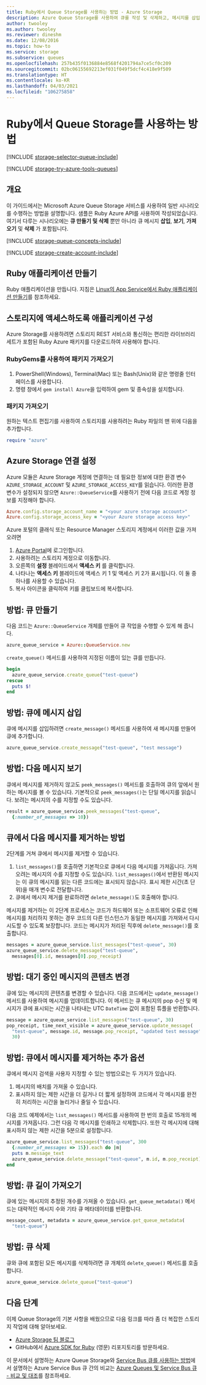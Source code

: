 ```yaml
---
title: Ruby에서 Queue Storage를 사용하는 방법 - Azure Storage
description: Azure Queue Storage를 사용하여 큐를 작성 및 삭제하고, 메시지를 삽입하고 가져오고 삭제하는 방법을 알아봅니다. 샘플은 Ruby로 작성되었습니다.
author: twooley
ms.author: twooley
ms.reviewer: dineshm
ms.date: 12/08/2016
ms.topic: how-to
ms.service: storage
ms.subservice: queues
ms.openlocfilehash: 257b435f0136884e8568f4201794a7ce5cf0c209
ms.sourcegitcommit: 02bc06155692213ef031f049f5dcf4c418e9f509
ms.translationtype: HT
ms.contentlocale: ko-KR
ms.lasthandoff: 04/03/2021
ms.locfileid: "106275858"
---
```

# <a name="how-to-use-queue-storage-from-ruby"></a>Ruby에서 Queue Storage를 사용하는 방법

[!INCLUDE [storage-selector-queue-include](../../../includes/storage-selector-queue-include.md)]

[!INCLUDE [storage-try-azure-tools-queues](../../../includes/storage-try-azure-tools-queues.md)]

## <a name="overview"></a>개요

이 가이드에서는 Microsoft Azure Queue Storage 서비스를 사용하여 일반 시나리오를 수행하는 방법을 설명합니다. 샘플은 Ruby Azure API를 사용하여 작성되었습니다. 여기서 다루는 시나리오에는 **큐 만들기 및 삭제** 뿐만 아니라 큐 메시지 **삽입**, **보기**, **가져오기** 및 **삭제** 가 포함됩니다.

[!INCLUDE [storage-queue-concepts-include](../../../includes/storage-queue-concepts-include.md)]

[!INCLUDE [storage-create-account-include](../../../includes/storage-create-account-include.md)]

## <a name="create-a-ruby-application"></a>Ruby 애플리케이션 만들기

Ruby 애플리케이션을 만듭니다. 지침은 [Linux의 App Service에서 Ruby 애플리케이션 만들기](../../app-service/quickstart-ruby.md)를 참조하세요.

## <a name="configure-your-application-to-access-storage"></a>스토리지에 액세스하도록 애플리케이션 구성

Azure Storage를 사용하려면 스토리지 REST 서비스와 통신하는 편리한 라이브러리 세트가 포함된 Ruby Azure 패키지를 다운로드하여 사용해야 합니다.

<!-- docutune:ignore Terminal -->

### <a name="use-rubygems-to-obtain-the-package"></a>RubyGems를 사용하여 패키지 가져오기

1. PowerShell(Windows), Terminal(Mac) 또는 Bash(Unix)와 같은 명령줄 인터페이스를 사용합니다.
2. 명령 창에서 `gem install Azure`을 입력하여 gem 및 종속성을 설치합니다.

### <a name="import-the-package"></a>패키지 가져오기

원하는 텍스트 편집기를 사용하여 스토리지를 사용하려는 Ruby 파일의 맨 위에 다음을 추가합니다.

```ruby
require "azure"
```

## <a name="setup-an-azure-storage-connection"></a>Azure Storage 연결 설정

Azure 모듈은 Azure Storage 계정에 연결하는 데 필요한 정보에 대한 환경 변수 `AZURE_STORAGE_ACCOUNT` 및 `AZURE_STORAGE_ACCESS_KEY`를 읽습니다. 이러한 환경 변수가 설정되지 않으면 `Azure::QueueService`를 사용하기 전에 다음 코드로 계정 정보를 지정해야 합니다.

```ruby
Azure.config.storage_account_name = "<your azure storage account>"
Azure.config.storage_access_key = "<your Azure storage access key>"
```

Azure 포털의 클래식 또는 Resource Manager 스토리지 계정에서 이러한 값을 가져오려면

1. [Azure Portal](https://portal.azure.com)에 로그인합니다.
2. 사용하려는 스토리지 계정으로 이동합니다.
3. 오른쪽의 **설정** 블레이드에서 **액세스 키** 를 클릭합니다.
4. 나타나는 **액세스 키** 블레이드에 액세스 키 1 및 액세스 키 2가 표시됩니다. 이 둘 중 하나를 사용할 수 있습니다.
5. 복사 아이콘을 클릭하여 키를 클립보드에 복사합니다.

## <a name="how-to-create-a-queue"></a>방법: 큐 만들기

다음 코드는 `Azure::QueueService` 개체를 만들어 큐 작업을 수행할 수 있게 해 줍니다.

```ruby
azure_queue_service = Azure::QueueService.new
```

`create_queue()` 메서드를 사용하여 지정된 이름이 있는 큐를 만듭니다.

```ruby
begin
  azure_queue_service.create_queue("test-queue")
rescue
  puts $!
end
```

## <a name="how-to-insert-a-message-into-a-queue"></a>방법: 큐에 메시지 삽입

큐에 메시지를 삽입하려면 `create_message()` 메서드를 사용하여 새 메시지를 만들어 큐에 추가합니다.

```ruby
azure_queue_service.create_message("test-queue", "test message")
```

## <a name="how-to-peek-at-the-next-message"></a>방법: 다음 메시지 보기

큐에서 메시지를 제거하지 않고도 `peek_messages()` 메서드를 호출하여 큐의 앞에서 원하는 메시지를 볼 수 있습니다. 기본적으로 `peek_messages()`는 단일 메시지를 읽습니다. 보려는 메시지의 수를 지정할 수도 있습니다.

```ruby
result = azure_queue_service.peek_messages("test-queue",
  {:number_of_messages => 10})
```

## <a name="how-to-dequeue-the-next-message"></a>큐에서 다음 메시지를 제거하는 방법

2단계를 거쳐 큐에서 메시지를 제거할 수 있습니다.

1. `list_messages()`를 호출하면 기본적으로 큐에서 다음 메시지를 가져옵니다. 가져오려는 메시지의 수를 지정할 수도 있습니다. `list_messages()`에서 반환된 메시지는 이 큐의 메시지를 읽는 다른 코드에는 표시되지 않습니다. 표시 제한 시간(초 단위)을 매개 변수로 전달합니다.
2. 큐에서 메시지 제거를 완료하려면 `delete_message()`도 호출해야 합니다.

메시지를 제거하는 이 2단계 프로세스는 코드가 하드웨어 또는 소프트웨어 오류로 인해 메시지를 처리하지 못하는 경우 코드의 다른 인스턴스가 동일한 메시지를 가져와서 다시 시도할 수 있도록 보장합니다. 코드는 메시지가 처리된 직후에 `delete_message()`를 호출합니다.

```ruby
messages = azure_queue_service.list_messages("test-queue", 30)
azure_queue_service.delete_message("test-queue",
  messages[0].id, messages[0].pop_receipt)
```

## <a name="how-to-change-the-contents-of-a-queued-message"></a>방법: 대기 중인 메시지의 콘텐츠 변경

큐에 있는 메시지의 콘텐츠를 변경할 수 있습니다. 다음 코드에서는 `update_message()` 메서드를 사용하여 메시지를 업데이트합니다. 이 메서드는 큐 메시지의 pop 수신 및 메시지가 큐에 표시되는 시간을 나타내는 UTC `DateTime` 값이 포함된 튜플을 반환합니다.

```ruby
message = azure_queue_service.list_messages("test-queue", 30)
pop_receipt, time_next_visible = azure_queue_service.update_message(
  "test-queue", message.id, message.pop_receipt, "updated test message",
  30)
```

## <a name="how-to-additional-options-for-dequeuing-messages"></a>방법: 큐에서 메시지를 제거하는 추가 옵션

큐에서 메시지 검색을 사용자 지정할 수 있는 방법으로는 두 가지가 있습니다.

1. 메시지의 배치를 가져올 수 있습니다.
2. 표시하지 않는 제한 시간을 더 길거나 더 짧게 설정하여 코드에서 각 메시지를 완전히 처리하는 시간을 늘리거나 줄일 수 있습니다.

다음 코드 예제에서는 `list_messages()` 메서드를 사용하여 한 번의 호출로 15개의 메시지를 가져옵니다. 그런 다음 각 메시지를 인쇄하고 삭제합니다. 또한 각 메시지에 대해 표시하지 않는 제한 시간을 5분으로 설정합니다.

```ruby
azure_queue_service.list_messages("test-queue", 300
  {:number_of_messages => 15}).each do |m|
  puts m.message_text
  azure_queue_service.delete_message("test-queue", m.id, m.pop_receipt)
end
```

## <a name="how-to-get-the-queue-length"></a>방법: 큐 길이 가져오기

큐에 있는 메시지의 추정된 개수를 가져올 수 있습니다. `get_queue_metadata()` 메서드는 대략적인 메시지 수와 기타 큐 메타데이터를 반환합니다.

```ruby
message_count, metadata = azure_queue_service.get_queue_metadata(
  "test-queue")
```

## <a name="how-to-delete-a-queue"></a>방법: 큐 삭제

큐와 큐에 포함된 모든 메시지를 삭제하려면 큐 개체의 `delete_queue()` 메서드를 호출합니다.

```ruby
azure_queue_service.delete_queue("test-queue")
```

## <a name="next-steps"></a>다음 단계

이제 Queue Storage의 기본 사항을 배웠으므로 다음 링크를 따라 좀 더 복잡한 스토리지 작업에 대해 알아보세요.

- [Azure Storage 팀 블로그](/archive/blogs/windowsazurestorage/)
- GitHub에서 [Azure SDK for Ruby](https://github.com/WindowsAzure/azure-sdk-for-ruby) (영문) 리포지토리를 방문하세요.

이 문서에서 설명하는 Azure Queue Storage와 [Service Bus 큐를 사용하는 방법](https://azure.microsoft.com/develop/ruby/how-to-guides/service-bus-queues/)에서 설명하는 Azure Service Bus 큐 간의 비교는 [Azure Queues 및 Service Bus 큐 - 비교 및 대조](../../service-bus-messaging/service-bus-azure-and-service-bus-queues-compared-contrasted.md)를 참조하세요.
